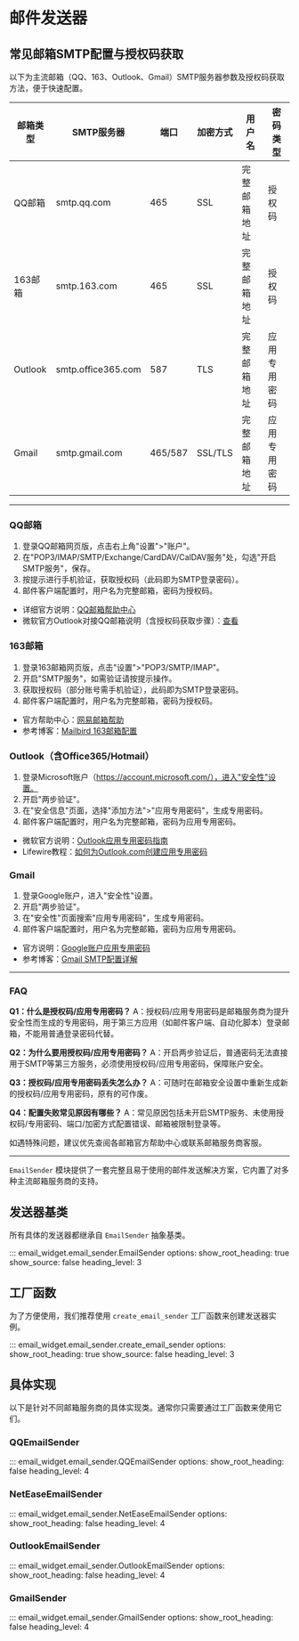 # 邮件发送器

## 常见邮箱SMTP配置与授权码获取

以下为主流邮箱（QQ、163、Outlook、Gmail）SMTP服务器参数及授权码获取方法，便于快速配置。

| 邮箱类型   | SMTP服务器         | 端口 | 加密方式 | 用户名           | 密码类型   |
|------------|--------------------|------|----------|------------------|------------|
| QQ邮箱     | smtp.qq.com        | 465  | SSL      | 完整邮箱地址     | 授权码     |
| 163邮箱    | smtp.163.com       | 465  | SSL      | 完整邮箱地址     | 授权码     |
| Outlook    | smtp.office365.com | 587  | TLS      | 完整邮箱地址     | 应用专用密码|
| Gmail      | smtp.gmail.com     | 465/587 | SSL/TLS | 完整邮箱地址     | 应用专用密码|

---

### QQ邮箱
1. 登录QQ邮箱网页版，点击右上角"设置">"账户"。
2. 在"POP3/IMAP/SMTP/Exchange/CardDAV/CalDAV服务"处，勾选"开启SMTP服务"，保存。
3. 按提示进行手机验证，获取授权码（此码即为SMTP登录密码）。
4. 邮件客户端配置时，用户名为完整邮箱，密码为授权码。
- 详细官方说明：[QQ邮箱帮助中心](https://service.mail.qq.com/)
- 微软官方Outlook对接QQ邮箱说明（含授权码获取步骤）：[查看](https://support.microsoft.com/en-us/office/add-a-qqmail-account-to-outlook-34ef1254-0d07-405a-856f-0409c7c905eb)

### 163邮箱
1. 登录163邮箱网页版，点击"设置">"POP3/SMTP/IMAP"。
2. 开启"SMTP服务"，如需验证请按提示操作。
3. 获取授权码（部分账号需手机验证），此码即为SMTP登录密码。
4. 邮件客户端配置时，用户名为完整邮箱，密码为授权码。
- 官方帮助中心：[网易邮箱帮助](https://help.mail.163.com/faqDetail.do?code=d7a5dc8471cd0c0e8b4b8f4f8e49998b374173cfe9171305fa1ce630d7f67ac2c9926ce59ec02fa9)
- 参考博客：[Mailbird 163邮箱配置](https://www.getmailbird.com/setup/access-163-com-via-imap-smtp)

### Outlook（含Office365/Hotmail）
1. 登录Microsoft账户（https://account.microsoft.com/），进入"安全性"设置。
2. 开启"两步验证"。
3. 在"安全信息"页面，选择"添加方法">"应用专用密码"，生成专用密码。
4. 邮件客户端配置时，用户名为完整邮箱，密码为应用专用密码。
- 微软官方说明：[Outlook应用专用密码指南](https://www.outrightcrm.com/blog/outlook-app-password-guide/)
- Lifewire教程：[如何为Outlook.com创建应用专用密码](https://www.lifewire.com/app-specific-passwords-outlook-1170665)

### Gmail
1. 登录Google账户，进入"安全性"设置。
2. 开启"两步验证"。
3. 在"安全性"页面搜索"应用专用密码"，生成专用密码。
4. 邮件客户端配置时，用户名为完整邮箱，密码为应用专用密码。
- 官方说明：[Google账户应用专用密码](https://support.google.com/accounts/answer/185833?hl=zh-Hans)
- 参考博客：[Gmail SMTP配置详解](https://webkul.com/blog/user-guide-to-set-up-gmail-smtp-configuration/)

---

### FAQ

**Q1：什么是授权码/应用专用密码？**
A：授权码/应用专用密码是邮箱服务商为提升安全性而生成的专用密码，用于第三方应用（如邮件客户端、自动化脚本）登录邮箱，不能用普通登录密码代替。

**Q2：为什么要用授权码/应用专用密码？**
A：开启两步验证后，普通密码无法直接用于SMTP等第三方服务，必须使用授权码/应用专用密码，保障账户安全。

**Q3：授权码/应用专用密码丢失怎么办？**
A：可随时在邮箱安全设置中重新生成新的授权码/应用专用密码，原有的可作废。

**Q4：配置失败常见原因有哪些？**
A：常见原因包括未开启SMTP服务、未使用授权码/专用密码、端口/加密方式配置错误、邮箱被限制登录等。

如遇特殊问题，建议优先查阅各邮箱官方帮助中心或联系邮箱服务商客服。

---

`EmailSender` 模块提供了一套完整且易于使用的邮件发送解决方案，它内置了对多种主流邮箱服务商的支持。

## 发送器基类

所有具体的发送器都继承自 `EmailSender` 抽象基类。

::: email_widget.email_sender.EmailSender
    options:
        show_root_heading: true
        show_source: false
        heading_level: 3

## 工厂函数

为了方便使用，我们推荐使用 `create_email_sender` 工厂函数来创建发送器实例。

::: email_widget.email_sender.create_email_sender
    options:
        show_root_heading: true
        show_source: false
        heading_level: 3

## 具体实现

以下是针对不同邮箱服务商的具体实现类。通常你只需要通过工厂函数来使用它们。

### QQEmailSender

::: email_widget.email_sender.QQEmailSender
    options:
        show_root_heading: false
        heading_level: 4

### NetEaseEmailSender

::: email_widget.email_sender.NetEaseEmailSender
    options:
        show_root_heading: false
        heading_level: 4

### OutlookEmailSender

::: email_widget.email_sender.OutlookEmailSender
    options:
        show_root_heading: false
        heading_level: 4

### GmailSender

::: email_widget.email_sender.GmailSender
    options:
        show_root_heading: false
        heading_level: 4